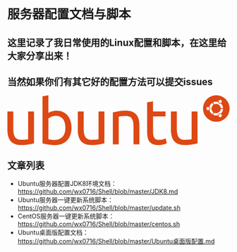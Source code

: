 # 服务器配置文档与脚本

## 这里记录了我日常使用的Linux配置和脚本，在这里给大家分享出来！

## 当然如果你们有其它好的配置方法可以提交issues

<?xml version="1.0" standalone="no"?><!DOCTYPE svg PUBLIC "-//W3C//DTD SVG 1.1//EN" "http://www.w3.org/Graphics/SVG/1.1/DTD/svg11.dtd"><svg t="1582882549969" class="icon" viewBox="0 0 4560 1024" version="1.1" xmlns="http://www.w3.org/2000/svg" p-id="4481" width="890.625" height="200" xmlns:xlink="http://www.w3.org/1999/xlink"><defs><style type="text/css"></style></defs><path d="M4287.446976 272.69128m-272.691281 0a272.69128 272.69128 0 1 0 545.382561 0 272.69128 272.69128 0 1 0-545.382561 0Z" fill="#DD4814" p-id="4482"></path><path d="M4116.914375 240.515318c-18.501178 0-32.980361 14.479183-32.980361 32.980361 0 17.696779 14.479183 32.980361 32.980361 32.980362s32.980361-14.479183 32.980362-32.980362-14.479183-32.980361-32.980362-32.980361z m234.080126 148.813826c-16.087981 8.84839-20.914375 28.958366-12.065986 45.046347 8.84839 16.087981 28.958366 20.914375 45.046348 12.065986 16.087981-8.84839 20.914375-28.958366 12.065985-45.046347-8.84839-16.087981-28.958366-20.914375-45.046347-12.065986z m-162.488609-116.637864c0-32.175962 16.087981-61.134328 41.024352-78.026708l-24.131972-40.219953c-28.958366 19.305577-49.872742 48.263943-58.721131 82.853103 10.457188 8.043991 16.89238 20.914375 16.89238 35.393558 0 14.479183-6.435192 27.349568-16.89238 35.393559 8.84839 34.589159 30.567164 63.547526 58.721131 82.853103l24.131972-40.219953c-24.936371-16.89238-41.024352-45.046347-41.024352-78.026709zM4284.229379 176.967793c49.872742 0 90.897093 38.611155 95.723488 87.679497l46.655146-0.804399c-2.413197-36.197958-17.696779-68.37392-42.63315-92.505892-12.065986 4.826394-26.545169 4.021995-39.415554-3.217596-12.065986-7.239592-20.109976-19.305577-22.523174-32.175962-12.065986-3.217596-24.936371-4.826394-37.806756-4.826395-22.523174 0-44.241948 5.630793-62.743126 14.479183l22.523174 41.024352c12.065986-6.435192 25.74077-9.652789 40.219952-9.652788z m0 191.446975c-14.479183 0-28.153967-3.217596-40.219952-8.848389l-22.523174 41.024352c19.305577 9.652789 40.219953 14.479183 62.743126 14.479183 12.870385 0 25.74077-1.608798 37.806756-4.826395 2.413197-12.870385 9.652789-24.936371 22.523174-32.175962 12.065986-7.239592 26.545169-8.043991 39.415554-3.217596 24.131972-24.131972 40.219953-56.307934 42.63315-92.505892l-46.655146-0.804399c-4.826394 49.068342-45.850746 86.875098-95.723488 86.875098z m66.765122-211.556952c16.087981 8.84839 35.393559 4.021995 45.046347-12.065986 8.84839-15.283582 4.021995-35.393559-12.065985-45.046347-16.087981-8.84839-35.393559-4.021995-45.046348 12.065986-8.84839 16.087981-3.217596 36.197958 12.065986 45.046347z" fill="#FFFFFF" p-id="4483"></path><path d="M546.18696 989.410841c-27.349568 7.239592-64.351925 14.479183-109.398272 21.718774-45.850746 8.043991-98.136685 12.065986-157.662215 12.065986-52.285939 0-95.723488-7.239592-131.117046-22.523174s-64.351925-36.197958-86.0707-64.351924c-21.718775-27.349568-37.002357-60.329929-46.655145-98.136685C4.826394 800.377062 0 758.548311 0 711.893166V333.02121h120.659859v353.131186c0 82.048704 12.870385 141.574234 39.415553 176.967793 25.74077 35.393559 69.982718 53.090338 131.117047 53.090337 12.870385 0 26.545169-0.804399 40.219953-1.608798 13.674784-0.804399 26.545169-1.608798 39.415553-3.217596 12.065986-1.608798 23.327573-2.413197 32.980362-4.021995 9.652789-1.608798 16.89238-2.413197 21.718774-4.826395V333.02121h120.659859V989.410841zM840.597015 362.783975c14.479183-9.652789 37.002357-19.305577 66.765122-29.762765 29.762765-10.457188 64.351925-15.283582 102.963079-15.283582 48.263943 0 91.701493 8.84839 129.508248 25.740769 37.806756 17.696779 69.178319 41.828751 95.723488 72.395916 25.74077 31.371563 45.850746 68.37392 59.52553 111.811469 13.674784 43.437549 20.109976 90.897093 20.109977 143.183032 0 54.699136-8.043991 103.767478-24.131972 147.205027s-38.611155 80.439906-68.37392 111.00707c-29.762765 30.567164-65.156324 53.894737-106.180675 69.982718-41.828751 16.087981-88.483896 24.936371-140.769835 24.936371-56.307934 0-106.180676-4.021995-149.618225-12.065986-43.437549-8.043991-78.831108-15.283582-106.180676-23.327573V20.914375l120.659859-20.914375v362.783975z m0 540.556166c12.065986 3.217596 28.958366 6.435192 51.48154 9.652789 21.718775 3.217596 49.872742 4.826394 82.853103 4.826394 65.156324 0 116.637863-21.718775 156.053417-64.351924 39.415554-42.63315 58.721131-103.767478 58.721131-182.598586 0-34.589159-3.217596-66.765122-10.457188-97.332286-7.239592-30.567164-18.501178-56.307934-33.78476-78.831108-15.283582-22.523174-35.393559-39.415554-60.32993-52.285938s-54.699136-18.501178-89.288295-18.501179c-32.980361 0-63.547526 5.630793-90.897093 16.89238-28.153967 11.261587-49.068342 23.327573-63.547526 35.393559l-0.804399 427.135899zM1990.083268 989.410841c-28.153967 7.239592-64.351925 14.479183-109.398272 21.718774-45.850746 8.043991-98.136685 12.065986-157.662215 12.065986-52.285939 0-95.723488-7.239592-131.117047-22.523174s-64.351925-36.197958-86.070699-64.351924c-21.718775-27.349568-37.002357-60.329929-46.655145-98.136685-9.652789-37.806756-14.479183-79.635507-14.479183-125.486253V333.02121h120.659859v353.131186c0 82.048704 12.870385 141.574234 39.415553 176.967793 25.74077 35.393559 69.982718 53.090338 131.117047 53.090337 12.870385 0 26.545169-0.804399 40.219953-1.608798 13.674784-0.804399 26.545169-1.608798 39.415553-3.217596 12.065986-1.608798 23.327573-2.413197 32.980362-4.021995 9.652789-1.608798 16.89238-2.413197 21.718774-4.826395V333.02121h120.659859l-0.804399 656.389631zM2163.833464 352.326787c27.349568-7.239592 64.351925-14.479183 110.202671-22.523173 45.850746-8.043991 98.941084-12.065986 158.466614-12.065986 53.894737 0 98.136685 7.239592 133.530244 22.523173 35.393559 15.283582 63.547526 36.197958 85.2663 63.547526 20.914375 27.349568 36.197958 60.329929 45.046347 98.136685 8.84839 37.806756 12.870385 80.439906 12.870385 126.290652v379.676355h-120.659858V654.780833c0-41.828751-3.217596-77.22231-8.043991-106.180676-5.630793-29.762765-15.283582-53.090338-28.153967-71.591516-12.870385-18.501178-30.567164-31.371563-52.285939-39.415554-21.718775-8.043991-48.263943-12.065986-80.439906-12.065986-12.870385 0-26.545169 0.804399-40.219952 1.608798-13.674784 0.804399-27.349568 1.608798-39.415554 3.217597-12.870385 1.608798-24.131972 3.217596-33.784761 4.826394-9.652789 1.608798-16.89238 3.217596-21.718774 4.021995v570.318932h-120.659859V352.326787zM2989.146897 333.02121h255.7989V434.375491h-255.7989v312.106834c0 33.78476 2.413197 61.938727 8.043991 83.657502s12.870385 39.415554 23.327572 52.285939c10.457188 12.870385 23.327573 21.718775 38.611155 26.545169 15.283582 4.826394 33.78476 8.043991 54.699136 8.04399 37.002357 0 66.765122-4.021995 88.483896-12.065985 21.718775-8.043991 36.197958-13.674784 44.241948-17.69678l25.74077 98.941084c-12.065986 6.435192-33.78476 13.674784-64.351924 23.327573s-65.960723 14.479183-104.571878 14.479183c-45.850746 0-83.657502-5.630793-113.420267-17.696779-29.762765-12.065986-53.894737-28.958366-72.395915-52.285939s-31.371563-52.285939-38.611155-86.070699c-7.239592-34.589159-11.261587-74.004713-11.261587-119.051061v-603.299293l120.659859-20.914375v208.339356h0.804399zM3902.944226 989.410841c-28.153967 7.239592-64.351925 14.479183-110.202671 21.718774-45.850746 8.043991-98.136685 12.065986-157.662215 12.065986-52.285939 0-95.723488-7.239592-131.117046-22.523174s-64.351925-36.197958-86.070699-64.351924c-21.718775-27.349568-37.002357-60.329929-46.655146-98.136685-9.652789-37.806756-14.479183-79.635507-14.479183-125.486253V333.02121h120.659859v353.131186c0 82.048704 12.870385 141.574234 38.611155 176.967793 25.74077 35.393559 69.982718 53.090338 131.117046 53.090337 12.870385 0 26.545169-0.804399 40.219953-1.608798 13.674784-0.804399 26.545169-1.608798 38.611155-3.217596s23.327573-2.413197 32.980361-4.021995c9.652789-1.608798 16.89238-2.413197 21.718775-4.826395V333.02121h120.659858l1.608798 656.389631z" fill="#DD4814" p-id="4484"></path></svg>

## 文章列表

* Ubuntu服务器配置JDK8环境文档：https://github.com/wx0716/Shell/blob/master/JDK8.md
* Ubuntu服务器一键更新系统脚本：https://github.com/wx0716/Shell/blob/master/update.sh
* CentOS服务器一键更新系统脚本：https://github.com/wx0716/Shell/blob/master/centos.sh
* Ubuntu桌面版配置文档：https://github.com/wx0716/Shell/blob/master/Ubuntu桌面版配置.md
